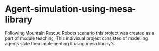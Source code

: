 # Agent-simulation-using-mesa-library
Following Mountain Rescue Robots scenario this project was created as a part of module teaching, This individual project consisted of modelling agents state then implementing it using mesa library's.
